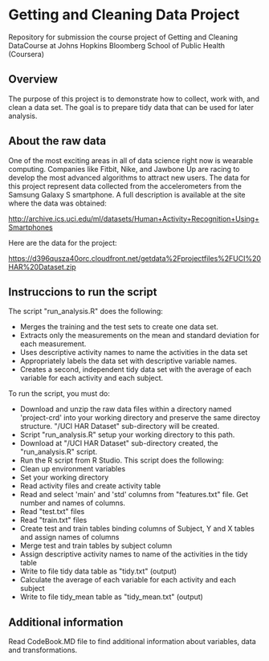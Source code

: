 Getting and Cleaning Data Project
=================================

Repository for submission the course project of Getting and Cleaning DataCourse at Johns Hopkins Bloomberg School of Public Health (Coursera)

Overview
--------

The purpose of this project is to demonstrate how to collect, work with, and clean a data set. The goal is to prepare tidy data that can be used for later analysis. 

About the raw data
------------------

One of the most exciting areas in all of data science right now is wearable computing. Companies like Fitbit, Nike, and Jawbone Up are racing to develop the most advanced algorithms to attract new users. The data for this project represent data collected from the accelerometers from the Samsung Galaxy S smartphone. A full description is available at the site where the data was obtained: 

http://archive.ics.uci.edu/ml/datasets/Human+Activity+Recognition+Using+Smartphones 

Here are the data for the project: 

https://d396qusza40orc.cloudfront.net/getdata%2Fprojectfiles%2FUCI%20HAR%20Dataset.zip 

Instruccions to run the script
------------------------------

The script "run_analysis.R" does the following:

- Merges the training and the test sets to create one data set.
- Extracts only the measurements on the mean and standard deviation for each measurement. 
- Uses descriptive activity names to name the activities in the data set
- Appropriately labels the data set with descriptive variable names. 
- Creates a second, independent tidy data set with the average of each variable for each activity and each subject. 
 
To run the script, you must do:

- Download and unzip the raw data files within a directory named 'project-crd' into your working directory and preserve the same directoy structure. "/UCI HAR Dataset" sub-directory will be created.
- Script "run_analysis.R" setup your working directory to this path.
- Download at "/UCI HAR Dataset" sub-directory created, the "run_analysis.R" script.
- Run the R script from R Studio. This script does the following:
 -   Clean up environment variables
 -   Set your working directory
 -   Read activity files and create activity table
 -   Read and select 'main' and 'std' columns from "features.txt" file. Get number and names of columns.
 -   Read "test.txt" files
 -   Read "train.txt" files
 -   Create test and train tables binding columns of Subject, Y and X tables and assign names of columns
 -   Merge test and train tables by subject column
 -   Assign descriptive activity names to name of the activities in the tidy table
 -   Write to file tidy data table as "tidy.txt" (output)
 -   Calculate the average of each variable for each activity and each subject
 -   Write to file tidy_mean table as "tidy_mean.txt" (output)

Additional information
----------------------

Read CodeBook.MD file to find additional information about variables, data and transformations.



